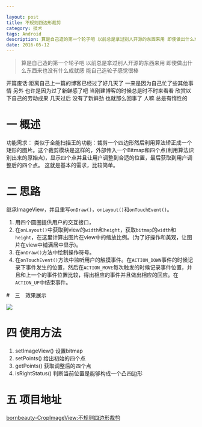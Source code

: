 ```yaml
---

layout: post
title: 不规则四边形裁剪
category: 技术
tags: Android
description: 算是自己造的第一个轮子吧 以前总是拿过别人开源的东西来用 即使做出什么东西来也没有什么成就感 能自己造轮子感觉很棒
date: 2016-05-12
---
```


>算是自己造的第一个轮子吧 以前总是拿过别人开源的东西来用 即使做出什么东西来也没有什么成就感 能自己造轮子感觉很棒

开篇废话:距离自己上一篇的博客已经过了好几天了 一来是因为自己忙了些其他事情 另外 也许是因为过了新鲜感了吧 当刚建博客的时候总是时不时来看看 欣赏以下自己的劳动成果 几天过后 没有了新鲜劲 也就那么回事了 人嘛 总是有惰性的

# 一 概述

功能需求：
类似于全能扫描王的功能：裁剪一个四边形然后利用算法矫正成一个矩形的图片。这个裁剪模块是这样的，外部传入一个Bitmap和四个点(利用算法识别出来的原始点)，显示四个点并且让用户调整到合适的位置，最后获取到用户调整后的四个点。
这就是基本的需求，比较简单。

# 二 思路

继承ImageView，并且重写`onDraw()`，`onLayout()`和`onTouchEvent()`。
1. 用四个圆圈提供用户的交互接口，
2. 在`onLayout()`中获取到view的`width`和`height`，获取`bitmap`的`width`和`height`，在这里计算出图片在view中的缩放比例。(为了好操作和美观，让图片在view中铺满居中显示)。
3. 在`onDraw()`方法中绘制操作符号。
4. 在`onTouchEvent()`方法中监听用户的触摸事件。在`ACTION_DOWN`事件的时候记录下事件发生的位置，然后在`ACTION_MOVE`每次触发的时候记录事件位置，并且和上一个的事件位置比较，得出相应的事件并且做出相应的回应。在`ACTION_UP`中结束事件。

#　三　效果展示

![](http://7xjtan.com1.z0.glb.clouddn.com/cropImageView_Show.png)

# 四 使用方法

1. setImageView() 设置bitmap
2. setPoints() 给出初始的四个点
3. getPoints() 获取调整后的四个点
4. isRightStatus() 判断当前位置是能够构成一个凸四边形

# 五 项目地址

[bornbeauty-CropImageView:不规则四边形裁剪](https://github.com/bornbeauty/CropImageView)



